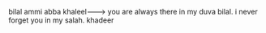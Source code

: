 bilal
ammi
abba
khaleel---> you are always there in my duva bilal. i never forget you in my salah.
khadeer
